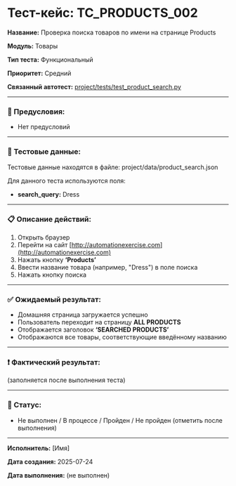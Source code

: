 # Тест-кейс: TC_PRODUCTS_002

**Название:** Проверка поиска товаров по имени на странице Products

**Модуль:** Товары

**Тип теста:** Функциональный

**Приоритет:** Средний

**Связанный автотест:** [project/tests/test_product_search.py](project/tests/test_product_search.py)

---

### 🔧 Предусловия:
- Нет предусловий  

---

### 🧪 Тестовые данные:

Тестовые данные находятся в файле:
project/data/product_search.json

Для данного теста используются поля:
- **search_query:** Dress

---

### 📋 Описание действий:

1. Открыть браузер  
2. Перейти на сайт [http://automationexercise.com](http://automationexercise.com)  
3. Нажать кнопку **‘Products’**  
4. Ввести название товара (например, "Dress") в поле поиска  
5. Нажать кнопку поиска  

---

### ✅ Ожидаемый результат:
- Домашняя страница загружается успешно  
- Пользователь переходит на страницу **ALL PRODUCTS**  
- Отображается заголовок **‘SEARCHED PRODUCTS’**  
- Отображаются все товары, соответствующие введённому названию  

---

### ❗ Фактический результат:
(заполняется после выполнения теста)

---

### 📌 Статус:
- Не выполнен / В процессе / Пройден / Не пройден (отметить после выполнения)

---

**Исполнитель:** [Имя]

**Дата создания:** 2025-07-24

**Дата выполнения:** (не выполнен)
